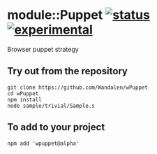
# module::Puppet [![status](https://github.com/Wandalen/wPuppet/workflows/publish/badge.svg)](https://github.com/Wandalen/wPuppet/actions?query=workflow%3Apublish) [![experimental](https://img.shields.io/badge/stability-experimental-orange.svg)](https://github.com/emersion/stability-badges#experimental)

Browser puppet strategy

## Try out from the repository
```
git clone https://github.com/Wandalen/wPuppet
cd wPuppet
npm install
node sample/trivial/Sample.s
```

## To add to your project
```
npm add 'wpuppet@alpha'
```


